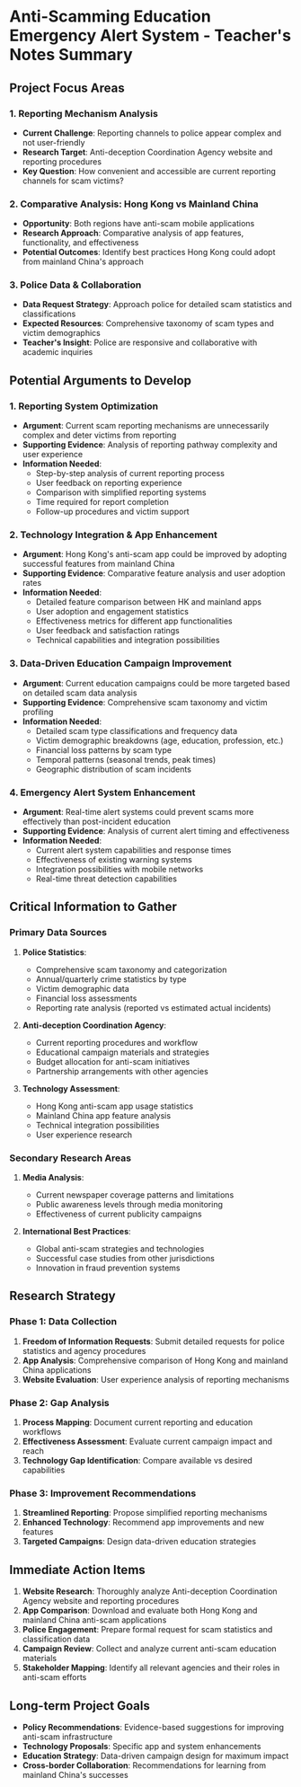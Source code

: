 # Anti-Scamming Education Emergency Alert System - Teacher's Notes Summary

## Project Focus Areas

### 1. Reporting Mechanism Analysis
- **Current Challenge**: Reporting channels to police appear complex and not user-friendly
- **Research Target**: Anti-deception Coordination Agency website and reporting procedures
- **Key Question**: How convenient and accessible are current reporting channels for scam victims?

### 2. Comparative Analysis: Hong Kong vs Mainland China
- **Opportunity**: Both regions have anti-scam mobile applications
- **Research Approach**: Comparative analysis of app features, functionality, and effectiveness
- **Potential Outcomes**: Identify best practices Hong Kong could adopt from mainland China's approach

### 3. Police Data & Collaboration
- **Data Request Strategy**: Approach police for detailed scam statistics and classifications
- **Expected Resources**: Comprehensive taxonomy of scam types and victim demographics
- **Teacher's Insight**: Police are responsive and collaborative with academic inquiries

## Potential Arguments to Develop

### 1. Reporting System Optimization
- **Argument**: Current scam reporting mechanisms are unnecessarily complex and deter victims from reporting
- **Supporting Evidence**: Analysis of reporting pathway complexity and user experience
- **Information Needed**:
  - Step-by-step analysis of current reporting process
  - User feedback on reporting experience
  - Comparison with simplified reporting systems
  - Time required for report completion
  - Follow-up procedures and victim support

### 2. Technology Integration & App Enhancement
- **Argument**: Hong Kong's anti-scam app could be improved by adopting successful features from mainland China
- **Supporting Evidence**: Comparative feature analysis and user adoption rates
- **Information Needed**:
  - Detailed feature comparison between HK and mainland apps
  - User adoption and engagement statistics
  - Effectiveness metrics for different app functionalities
  - User feedback and satisfaction ratings
  - Technical capabilities and integration possibilities

### 3. Data-Driven Education Campaign Improvement
- **Argument**: Current education campaigns could be more targeted based on detailed scam data analysis
- **Supporting Evidence**: Comprehensive scam taxonomy and victim profiling
- **Information Needed**:
  - Detailed scam type classifications and frequency data
  - Victim demographic breakdowns (age, education, profession, etc.)
  - Financial loss patterns by scam type
  - Temporal patterns (seasonal trends, peak times)
  - Geographic distribution of scam incidents

### 4. Emergency Alert System Enhancement
- **Argument**: Real-time alert systems could prevent scams more effectively than post-incident education
- **Supporting Evidence**: Analysis of current alert timing and effectiveness
- **Information Needed**:
  - Current alert system capabilities and response times
  - Effectiveness of existing warning systems
  - Integration possibilities with mobile networks
  - Real-time threat detection capabilities

## Critical Information to Gather

### Primary Data Sources
1. **Police Statistics**:
   - Comprehensive scam taxonomy and categorization
   - Annual/quarterly crime statistics by type
   - Victim demographic data
   - Financial loss assessments
   - Reporting rate analysis (reported vs estimated actual incidents)

2. **Anti-deception Coordination Agency**:
   - Current reporting procedures and workflow
   - Educational campaign materials and strategies
   - Budget allocation for anti-scam initiatives
   - Partnership arrangements with other agencies

3. **Technology Assessment**:
   - Hong Kong anti-scam app usage statistics
   - Mainland China app feature analysis
   - Technical integration possibilities
   - User experience research

### Secondary Research Areas
1. **Media Analysis**:
   - Current newspaper coverage patterns and limitations
   - Public awareness levels through media monitoring
   - Effectiveness of current publicity campaigns

2. **International Best Practices**:
   - Global anti-scam strategies and technologies
   - Successful case studies from other jurisdictions
   - Innovation in fraud prevention systems

## Research Strategy

### Phase 1: Data Collection
1. **Freedom of Information Requests**: Submit detailed requests for police statistics and agency procedures
2. **App Analysis**: Comprehensive comparison of Hong Kong and mainland China applications
3. **Website Evaluation**: User experience analysis of reporting mechanisms

### Phase 2: Gap Analysis
1. **Process Mapping**: Document current reporting and education workflows
2. **Effectiveness Assessment**: Evaluate current campaign impact and reach
3. **Technology Gap Identification**: Compare available vs desired capabilities

### Phase 3: Improvement Recommendations
1. **Streamlined Reporting**: Propose simplified reporting mechanisms
2. **Enhanced Technology**: Recommend app improvements and new features
3. **Targeted Campaigns**: Design data-driven education strategies

## Immediate Action Items
1. **Website Research**: Thoroughly analyze Anti-deception Coordination Agency website and reporting procedures
2. **App Comparison**: Download and evaluate both Hong Kong and mainland China anti-scam applications
3. **Police Engagement**: Prepare formal request for scam statistics and classification data
4. **Campaign Review**: Collect and analyze current anti-scam education materials
5. **Stakeholder Mapping**: Identify all relevant agencies and their roles in anti-scam efforts

## Long-term Project Goals
- **Policy Recommendations**: Evidence-based suggestions for improving anti-scam infrastructure
- **Technology Proposals**: Specific app and system enhancements
- **Education Strategy**: Data-driven campaign design for maximum impact
- **Cross-border Collaboration**: Recommendations for learning from mainland China's successes